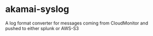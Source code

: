 # akamai-syslog
A log format converter for messages coming from CloudMonitor and pushed to either splunk or AWS-S3
